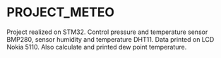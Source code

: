 # PROJECT_METEO
Project realized on STM32. Control pressure and temperature sensor BMP280, sensor humidity and temperature DHT11. Data printed on LCD Nokia 5110. Also calculate and printed dew point temperature.
